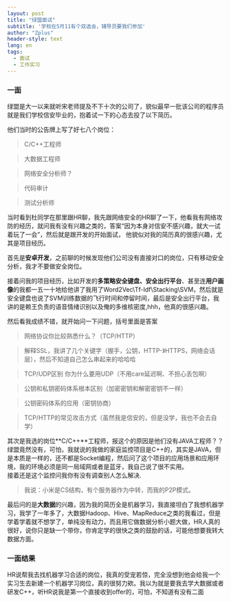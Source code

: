 ```yaml
---
layout: post
title: "绿盟面试"
subtitle: '学校在5月11有个双选会，辅导员要我们参加'
author: "Zplus"
header-style: text
lang: en
tags:
  - 面试
  - 工作实习
---
```


### 一面

绿盟是大一以来就听宋老师提及不下十次的公司了，貌似最早一批该公司的程序员就是我们学校信安毕业的，抱着试一下的心态去投了以下简历。

他们当时的公告牌上写了好七八个岗位：
> C/C++工程师

> 大数据工程师

> 网络安全分析师？

> 代码审计

> 测试分析师

当时看到杜同学在那里跟HR聊，我先跟网络安全的HR聊了一下，他看我有网络攻防的经历，就问我有没有兴趣之类的，答案“因为本身对信安不感兴趣，就大一试着玩了一会”，然后就是跟开发的开始面试，	 他貌似对我的简历真的很感兴趣，尤其是项目经历。

首先是**安卓开发**，之前聊的时候发现他们公司没有直接对口的岗位，只有移动安全分析，我才不要做安全岗位。

接着问我的项目经历，比如开发的**多策略安全键盘、安全出行平台**、甚至连**用户画像**的我都一五一十地给他讲了我用了Word2Vec\Tf-Idf\Stacking\SVM，然后就是安全键盘也说了SVM训练数据的飞行时间和停留时间，最后是安全出行平台，我讲的是赖王负责的语音情绪识别以及俺的多维核密度,hhh，他真的很感兴趣。

然后看我成绩不错，就开始问一下问题，括号里面是答案

> 网络协议你比较熟悉什么？（TCP/HTTP）
> 

> 解释SSL，我讲了几个关键字（握手，公钥，HTTP-》HTTPS，网络会话层），然后不知道自己怎么串起来的哈哈哈

> 
> TCP/UDP区别 你为什么要用UDP（不用care延迟啊、不担心丢包啊）

> 
> 公钥和私钥密码体系根本区别（加密密钥和解密密钥不一样）

> 
> 公钥密码体系的应用（密钥协商）

> 
> TCP/HTTP的常见攻击方式（虽然我是信安的，但是没学，我也不会去自学）


其次是我选的岗位**C/C++**工程师，报这个的原因是他们没有JAVA工程师？？绿盟竟然没有，可怕，我就说的我做的家庭监控项目是C++的，其实是JAVA，但是本质是一样的，还不都是Socket编程，然后问了这个项目的应用场景和应用环境，我的环境必须是同一局域网或者是蓝牙，我自己说了很不实用。<br>接着还是这个监控问我你有没有调查别人怎么解决.<br> 
> 我说：小米是CS结构，有个服务器作为中转，而我的P2P模式。

最后问的是**大数据**的兴趣，因为我的简历全是机器学习，我直接坦白了我想机器学习，我学了一年多了，大数据Hadoop、Hive、MapReduce之类的我看过，但是学着学着就不想学了，单纯没有动力，而且用它做数据分析小题大做，HR人真的很好，说你只是缺一个带你，你肯定学的很快之类的鼓励的话，可能他想要我转大数据方面。


### 一面结果

HR说帮我去找机器学习合适的岗位，我真的受宠若惊，完全没想到他会给我一个实习生去新建一个机器学习岗位，真的很努力欸。我以为就是要我去学大数据或者研发C++，听HR说我是第一个直接收到offer的，可怕，不知道有没有二面
